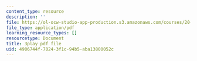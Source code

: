 ```yaml
---
content_type: resource
description: ''
file: https://ol-ocw-studio-app-production.s3.amazonaws.com/courses/20-219-becoming-the-next-bill-nye-writing-and-hosting-the-educational-show-january-iap-2015/4906744f70243f1c94b5aba13800052c_tgUyvasUtbA.pdf
file_type: application/pdf
learning_resource_types: []
resourcetype: Document
title: 3play pdf file
uid: 4906744f-7024-3f1c-94b5-aba13800052c
---
```

